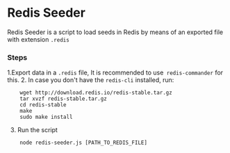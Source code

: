 # Redis Seeder

Redis Seeder is a script to load seeds in Redis by means of an exported file with extension `.redis`

### Steps

1.Export data in a `.redis` file, It is recommended to use` redis-commander` for this. 2. In case you don't have the `redis-cli` installed, run:

```console
	wget http://download.redis.io/redis-stable.tar.gz
	tar xvzf redis-stable.tar.gz
	cd redis-stable
	make
	sudo make install
```

3.  Run the script

```console
	node redis-seeder.js [PATH_TO_REDIS_FILE]
```
